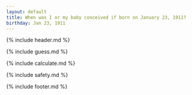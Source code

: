 ```yaml
---
layout: default
title: When was I or my baby conceived if born on January 23, 1911?
birthday: Jan 23, 1911
---
```


{% include header.md %}

{% include guess.md %}

{% include calculate.md %}

{% include safety.md %}

{% include footer.md %}



